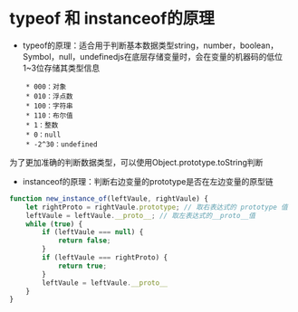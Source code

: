 # typeof 和 instanceof的原理


- typeof的原理：适合用于判断基本数据类型string，number，boolean，Symbol，null，undefinedjs在底层存储变量时，会在变量的机器码的低位1~3位存储其类型信息
```
	* 000：对象
	* 010：浮点数
	* 100：字符串
	* 110：布尔值
	* 1：整数
	* 0：null
	* -2^30：undefined
```

为了更加准确的判断数据类型，可以使用Object.prototype.toString判断

- instanceof的原理：判断右边变量的prototype是否在左边变量的原型链

```js
function new_instance_of(leftVaule, rightVaule) {
    let rightProto = rightVaule.prototype; // 取右表达式的 prototype 值
    leftVaule = leftVaule.__proto__; // 取左表达式的__proto__值
    while (true) {
        if (leftVaule === null) {
            return false;
        }
        if (leftVaule === rightProto) {
            return true;
        }
        leftVaule = leftVaule.__proto__
    }
}
```
